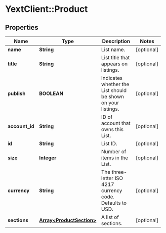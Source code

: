 # YextClient::Product

## Properties
Name | Type | Description | Notes
------------ | ------------- | ------------- | -------------
**name** | **String** | List name. | [optional] 
**title** | **String** | List title that appears on listings. | [optional] 
**publish** | **BOOLEAN** | Indicates whether the List should be shown on your listings. | [optional] 
**account_id** | **String** | ID of account that owns this List. | [optional] 
**id** | **String** | List ID. | [optional] 
**size** | **Integer** | Number of items in the List. | [optional] 
**currency** | **String** | The three-letter ISO 4217 currency code. Defaults to USD. | [optional] 
**sections** | [**Array&lt;ProductSection&gt;**](ProductSection.md) | A list of sections. | [optional] 


